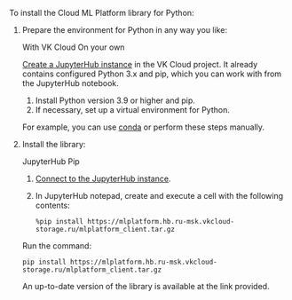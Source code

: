 To install the Cloud ML Platform library for Python:

1. Prepare the environment for Python in any way you like:

   <tabs>
   <tablist>
   <tab>With VK Cloud</tab>
   <tab>On your own</tab>
   </tablist>
   <tabpanel>

   [Create a JupyterHub instance](/en/ml/mlplatform/jupyterhub/instructions/create) in the VK Cloud project. It already contains configured Python 3.x and pip, which you can work with from the JupyterHub notebook.

   </tabpanel>
   <tabpanel>

   1. Install Python version 3.9 or higher and pip.
   1. If necessary, set up a virtual environment for Python. 

   For example, you can use [conda](https://conda.io/projects/conda/en/latest/index.html) or perform these steps manually.

   </tabpanel>
   </tabs>

1. Install the library:

   <tabs>
   <tablist>
   <tab>JupyterHub</tab>
   <tab>Pip</tab>
   </tablist>
   <tabpanel>

   1. [Connect to the JupyterHub instance](/en/ml/mlplatform/jupyterhub/instructions/connect).
   1. In JupyterHub notepad, create and execute a cell with the following contents:

      ```console
      %pip install https://mlplatform.hb.ru-msk.vkcloud-storage.ru/mlplatform_client.tar.gz
      ```

   </tabpanel>
   <tabpanel>

   Run the command:

   ```console
   pip install https://mlplatform.hb.ru-msk.vkcloud-storage.ru/mlplatform_client.tar.gz
   ```

   </tabpanel>
   </tabs>

    An up-to-date version of the library is available at the link provided. 
